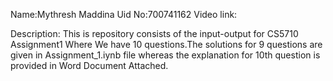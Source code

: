 
Name:Mythresh Maddina
Uid No:700741162
Video link:

Description: This is repository consists of the input-output for CS5710 Assignment1 Where We have 10 questions.The solutions for 9 questions are given in Assignment_1.iynb file whereas the explanation for 10th question is provided in Word Document Attached. 
